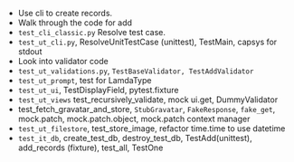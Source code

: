 - Use cli to create records.
- Walk through the code for add
- `test_cli_classic.py` Resolve test case.
- `test_ut_cli.py`, ResolveUnitTestCase (unittest), TestMain, capsys for stdout
- Look into validator code
- `test_ut_validations.py`, `TestBaseValidator, TestAddValidator`
- `test_ut_prompt`, test for LamdaType
- `test_ut_ui`, TestDisplayField, pytest.fixture
- `test_ut_views` test_recursively_validate, mock ui.get, DummyValidator
- test_fetch_gravatar_and_store, `StubGravatar`, `FakeResponse`, `fake_get`, mock.patch, mock.patch.object, mock.patch context manager
- `test_ut_filestore`, test_store_image, refactor time.time to use datetime
- `test_it_db`, create_test_db, destroy_test_db, TestAdd(unittest), add_records (fixture), test_all, TestOne

